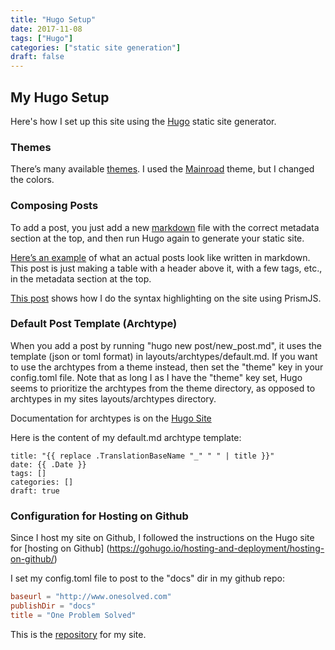 ```yaml
---
title: "Hugo Setup"
date: 2017-11-08
tags: ["Hugo"]
categories: ["static site generation"]
draft: false
---
```


## My Hugo Setup
Here's how I set up this site using the [Hugo](https://gohugo.io/) static site generator.

### Themes 
There’s many available [themes](https://themes.gohugo.io/). I used the [Mainroad](https://themes.gohugo.io/mainroad/) theme, but I changed the colors. 

### Composing Posts 
To add a post, you just add a new [markdown](https://daringfireball.net/projects/markdown/syntax
) file with the correct metadata section at the top, and then run Hugo again to generate your static site. 

[Here’s an example](
https://raw.githubusercontent.com/byrongerlach/onesolved/master/content/post/vs-code-shortcuts.md) of what an actual posts look like written in markdown. This post is just making a table with a header above it, with a few tags, etc., in the metadata section at the top.

[This post](http://onesolved.com/post/prismjs/
) shows how I do the syntax highlighting on the site using PrismJS. 

### Default Post Template (Archtype)
When you add a post by running "hugo new post/new_post.md", it uses the template (json or toml format) in layouts/archtypes/default.md.
If you want to use the archtypes from a theme instead, then set the "theme" key in your config.toml file. Note that as long I as I have the "theme" key set, Hugo seems to prioritize the archtypes from the theme directory, as opposed to archtypes in my sites layouts/archtypes directory.

Documentation for archtypes is  on the [Hugo Site](https://gohugo.io/content-management/archetypes/)

Here is the content of my default.md archtype template:

```
title: "{{ replace .TranslationBaseName "_" " " | title }}"
date: {{ .Date }}
tags: []
categories: []
draft: true
```

### Configuration for Hosting on Github
Since I host my site on Github, I followed the instructions on the Hugo site for [hosting on Github] (https://gohugo.io/hosting-and-deployment/hosting-on-github/)

I set my config.toml file to post to the "docs" dir in my github repo:
``` toml
baseurl = "http://www.onesolved.com"
publishDir = "docs"
title = "One Problem Solved"
```

This is the [repository](https://github.com/byrongerlach/onesolved) for my site. 